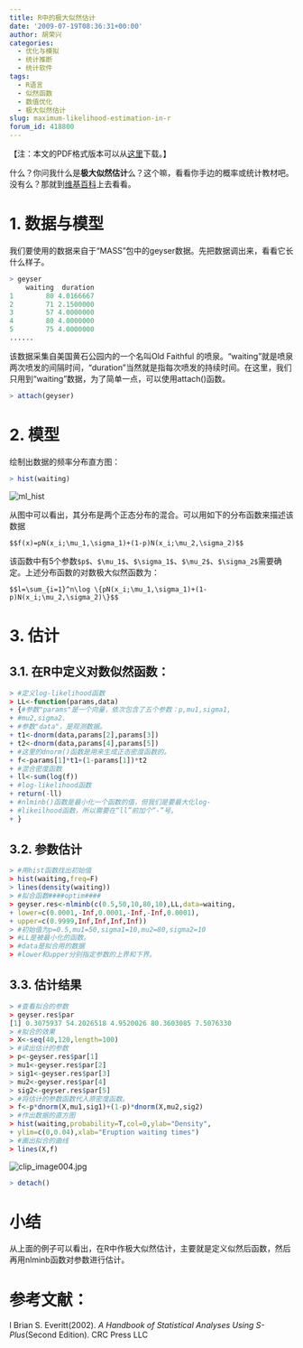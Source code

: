 ```yaml
---
title: R中的极大似然估计
date: '2009-07-19T08:36:31+00:00'
author: 胡荣兴
categories:
  - 优化与模拟
  - 统计推断
  - 统计软件
tags:
  - R语言
  - 似然函数
  - 数值优化
  - 极大似然估计
slug: maximum-likelihood-estimation-in-r
forum_id: 418800
---
```


【注：本文的PDF格式版本可以从[这里](https://uploads.cosx.org/2009/07/ML.pdf "https://cos.name/wp-content/uploads/2009/07/ML.pdf")下载。】

什么？你问我什么是**极大似然估计**么？这个嘛，看看你手边的概率或统计教材吧。没有么？那就到[维基百科](http://zh.wikipedia.org/w/index.php?title=%E6%9C%80%E5%A4%A7%E4%BC%BC%E7%84%B6%E4%BC%B0%E8%AE%A1&variant=zh-cn)上去看看。
<!--more-->

# 1. 数据与模型

我们要使用的数据来自于“MASS”包中的geyser数据。先把数据调出来，看看它长什么样子。

```r
> geyser
    waiting  duration
1        80 4.0166667
2        71 2.1500000
3        57 4.0000000
4        80 4.0000000
5        75 4.0000000
......
```

该数据采集自美国黄石公园内的一个名叫Old Faithful 的喷泉。“waiting”就是喷泉两次喷发的间隔时间，“duration”当然就是指每次喷发的持续时间。在这里，我们只用到“waiting”数据，为了简单一点，可以使用attach()函数。

```r
> attach(geyser)
```



# 2. 模型

绘制出数据的频率分布直方图：

```r
> hist(waiting)
```

![ml_hist](https://uploads.cosx.org/2009/08/ml_hist.png "ml_hist")

从图中可以看出，其分布是两个正态分布的混合。可以用如下的分布函数来描述该数据

`$$f(x)=pN(x_i;\mu_1,\sigma_1)+(1-p)N(x_i;\mu_2,\sigma_2)$$`

该函数中有5个参数`$p$`、`$\mu_1$`、`$\sigma_1$`、`$\mu_2$`、`$\sigma_2$`需要确定。上述分布函数的对数极大似然函数为：

`$$l=\sum_{i=1}^n\log \{pN(x_i;\mu_1,\sigma_1)+(1-p)N(x_i;\mu_2,\sigma_2)\}$$`

# 3. 估计

## 3.1. 在R中定义对数似然函数：

```r
> #定义log-likelihood函数
> LL<-function(params,data)
+ {#参数"params"是一个向量，依次包含了五个参数：p,mu1,sigma1,
+ #mu2,sigma2.
+ #参数"data"，是观测数据。
+ t1<-dnorm(data,params[2],params[3])
+ t2<-dnorm(data,params[4],params[5])
+ #这里的dnorm()函数是用来生成正态密度函数的。
+ f<-params[1]*t1+(1-params[1])*t2
+ #混合密度函数
+ ll<-sum(log(f))
+ #log-likelihood函数
+ return(-ll)
+ #nlminb()函数是最小化一个函数的值，但我们是要最大化log-
+ #likeilhood函数，所以需要在“ll”前加个“-”号。
+ }
```

## 3.2. 参数估计

```r
> #用hist函数找出初始值
> hist(waiting,freq=F)
> lines(density(waiting))
> #拟合函数####optim####
> geyser.res<-nlminb(c(0.5,50,10,80,10),LL,data=waiting,
+ lower=c(0.0001,-Inf,0.0001,-Inf,-Inf,0.0001),
+ upper=c(0.9999,Inf,Inf,Inf,Inf))
> #初始值为p=0.5,mu1=50,sigma1=10,mu2=80,sigma2=10
> #LL是被最小化的函数。
> #data是拟合用的数据
> #lower和upper分别指定参数的上界和下界。
```

## 3.3. 估计结果

```r
> #查看拟合的参数
> geyser.res$par
[1] 0.3075937 54.2026518 4.9520026 80.3603085 7.5076330
> #拟合的效果
> X<-seq(40,120,length=100)
> #读出估计的参数
> p<-geyser.res$par[1]
> mu1<-geyser.res$par[2]
> sig1<-geyser.res$par[3]
> mu2<-geyser.res$par[4]
> sig2<-geyser.res$par[5]
> #将估计的参数函数代入原密度函数。
> f<-p*dnorm(X,mu1,sig1)+(1-p)*dnorm(X,mu2,sig2)
> #作出数据的直方图
> hist(waiting,probability=T,col=0,ylab="Density",
+ ylim=c(0,0.04),xlab="Eruption waiting times")
> #画出拟合的曲线
> lines(X,f)
```

![clip_image004.jpg](https://uploads.cosx.org/2009/07/clip_image004.jpg "clip_image004.jpg")

```r
> detach()
```

# 小结

从上面的例子可以看出，在R中作极大似然估计，主要就是定义似然后函数，然后再用nlminb函数对参数进行估计。

# 参考文献：

l Brian S. Everitt(2002). _A Handbook of Statistical Analyses Using S-Plus_(Second Edition). CRC Press LLC
